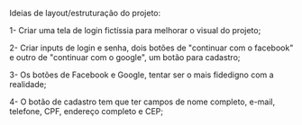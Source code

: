 Ideias de layout/estruturação do projeto:

1- Criar uma tela de login fictíssia para melhorar o visual do projeto;

2- Criar inputs de login e senha, dois botões de "continuar com o facebook" e outro de "continuar com o google", um botão para cadastro;

3- Os botões de Facebook e Google, tentar ser o mais fidedigno com a realidade;

4- O botão de cadastro tem que ter campos de nome completo, e-mail, telefone, CPF, endereço completo e CEP;


